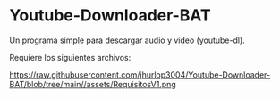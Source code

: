 # Youtube-Downloader-BAT
Un programa simple para descargar audio y video (youtube-dl).

Requiere los siguientes archivos: 

https://raw.githubusercontent.com/jhurlop3004/Youtube-Downloader-BAT/blob/tree/main//assets/RequisitosV1.png
